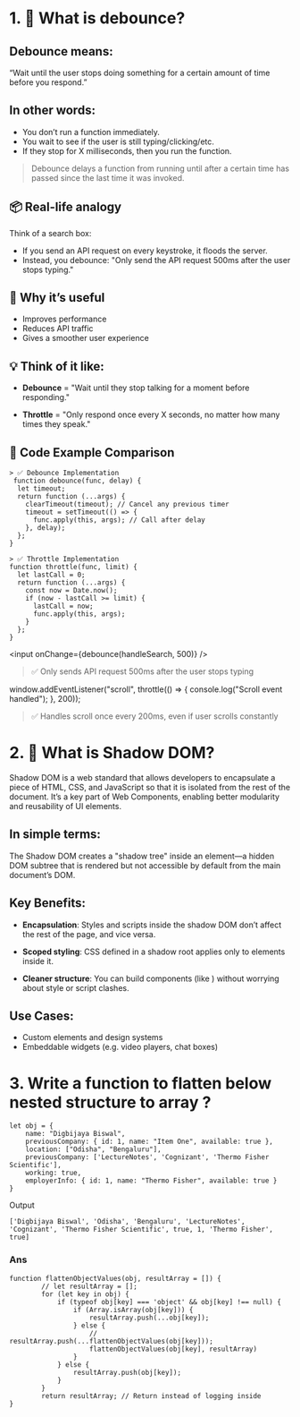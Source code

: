 # 1.  🔁 What is debounce?
## Debounce means:

“Wait until the user stops doing something for a certain amount of time before you respond.”

## In other words:

- You don’t run a function immediately.
- You wait to see if the user is still typing/clicking/etc.
- If they stop for X milliseconds, then you run the function.

> Debounce delays a function from running until after a certain time has passed since the last time it was invoked.

## 📦 Real-life analogy
Think of a search box:

- If you send an API request on every keystroke, it floods the server.
- Instead, you debounce: "Only send the API request 500ms after the user stops typing."

## 🧠 Why it’s useful
- Improves performance
- Reduces API traffic
- Gives a smoother user experience

## 💡 Think of it like:
- **Debounce** = "Wait until they stop talking for a moment before responding."

- **Throttle** = "Only respond once every X seconds, no matter how many times they speak."

## 🔧 Code Example Comparison

```
> ✅ Debounce Implementation
 function debounce(func, delay) {
  let timeout;
  return function (...args) {
    clearTimeout(timeout); // Cancel any previous timer
    timeout = setTimeout(() => {
      func.apply(this, args); // Call after delay
    }, delay);
  };
}
```

```
> ✅ Throttle Implementation
function throttle(func, limit) {
  let lastCall = 0;
  return function (...args) {
    const now = Date.now();
    if (now - lastCall >= limit) {
      lastCall = now;
      func.apply(this, args);
    }
  };
}
```

<input onChange={debounce(handleSearch, 500)} />
>  ✅ Only sends API request 500ms after the user stops typing


 window.addEventListener("scroll", throttle(() => {
  console.log("Scroll event handled");
}, 200));

> ✅ Handles scroll once every 200ms, even if user scrolls constantly

# 2.  🔁 What is Shadow DOM?
Shadow DOM is a web standard that allows developers to encapsulate a piece of HTML, CSS, and JavaScript so that it is isolated from the rest of the document. It’s a key part of Web Components, enabling better modularity and reusability of UI elements.

## In simple terms:
The Shadow DOM creates a "shadow tree" inside an element—a hidden DOM subtree that is rendered but not accessible by default from the main document’s DOM.

## Key Benefits:
- **Encapsulation**: Styles and scripts inside the shadow DOM don’t affect the rest of the page, and vice versa.

- **Scoped styling**: CSS defined in a shadow root applies only to elements inside it.

- **Cleaner structure**: You can build components (like <my-button>) without worrying about style or script clashes.

## Use Cases:
- Custom elements and design systems
- Embeddable widgets (e.g. video players, chat boxes)

# 3.  Write a function to flatten below nested structure to array ?

```
let obj = {
    name: "Digbijaya Biswal",
    previousCompany: { id: 1, name: "Item One", available: true },
    location: ["Odisha", "Bengaluru"],
    previousCompany: ['LectureNotes', 'Cognizant', 'Thermo Fisher Scientific'],
    working: true,
    employerInfo: { id: 1, name: "Thermo Fisher", available: true }
}

```

Output
```
['Digbijaya Biswal', 'Odisha', 'Bengaluru', 'LectureNotes', 'Cognizant', 'Thermo Fisher Scientific', true, 1, 'Thermo Fisher', true]
```

### Ans
```
function flattenObjectValues(obj, resultArray = []) {
        // let resultArray = [];
        for (let key in obj) {
            if (typeof obj[key] === 'object' && obj[key] !== null) {
                if (Array.isArray(obj[key])) {
                    resultArray.push(...obj[key]);
                } else {
                    // resultArray.push(...flattenObjectValues(obj[key]));
                    flattenObjectValues(obj[key], resultArray)
                }
            } else {
                resultArray.push(obj[key]);
            }
        }
        return resultArray; // Return instead of logging inside
}
```

